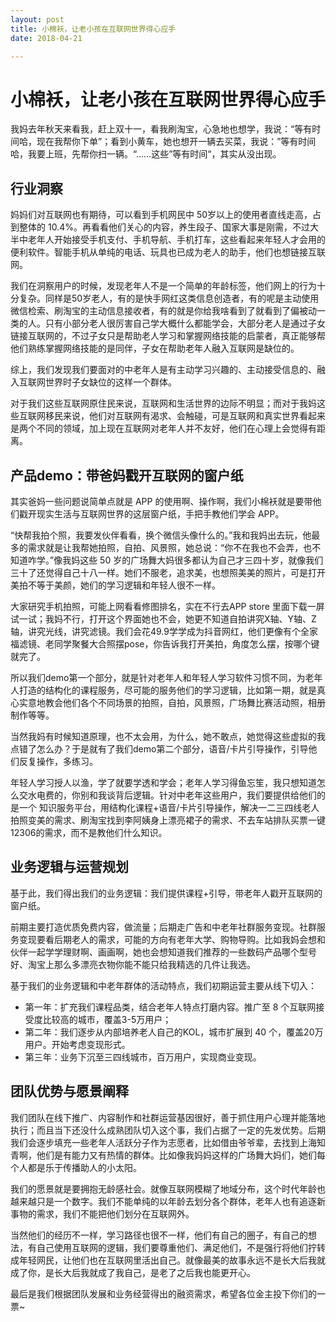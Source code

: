 ```yaml
---
layout: post
title: 小棉袄，让老小孩在互联网世界得心应手
date: 2018-04-21

---
```

# 小棉袄，让老小孩在互联网世界得心应手

我妈去年秋天来看我，赶上双十一，看我刷淘宝，心急地也想学，我说：“等有时间哈，现在我帮你下单”；看到小黄车，她也想开一辆去买菜，我说：”等有时间哈，我要上班，先帮你扫一辆。“……这些”等有时间“，其实从没出现。

## 行业洞察

妈妈们对互联网也有期待，可以看到手机网民中 50岁以上的使用者直线走高，占到整体的 10.4%。再看看他们关心的内容，养生段子、国家大事是刚需，不过大半中老年人开始接受手机支付、手机导航、手机打车，这些看起来年轻人才会用的便利软件。智能手机从单纯的电话、玩具也已成为老人的助手，他们也想链接互联网。

我们在洞察用户的时候，发现老年人不是一个简单的年龄标签，他们网上的行为十分复杂。同样是50岁老人，有的是快手网红这类信息创造者，有的呢是主动使用微信检索、刷淘宝的主动信息接收者，有的就是你给我啥看到了就看到了偏被动一类的人。只有小部分老人很厉害自己学大概什么都能学会，大部分老人是通过子女链接互联网的，不过子女只是帮助老人学习和掌握网络技能的启蒙者，真正能够帮他们熟练掌握网络技能的是同伴，子女在帮助老年人融入互联网是缺位的。

综上，我们发现我们要面对的中老年人是有主动学习兴趣的、主动接受信息的、融入互联网世界时子女缺位的这样一个群体。

对于我们这些互联网原住民来说，互联网和生活世界的边际不明显；而对于我妈这些互联网移民来说，他们对互联网有渴求、会触碰，可是互联网和真实世界看起来是两个不同的领域，加上现在互联网对老年人并不友好，他们在心理上会觉得有距离。

## 产品demo：带爸妈戳开互联网的窗户纸

其实爸妈一些问题说简单点就是 APP 的使用啊、操作啊，我们小棉袄就是要带他们戳开现实生活与互联网世界的这层窗户纸，手把手教他们学会 APP。

“快帮我拍个照，我要发伙伴看看，换个微信头像什么的。”我和我妈出去玩，他最多的需求就是让我帮她拍照，自拍、风景照，她总说：“你不在我也不会弄，也不知道咋学。”像我妈这些 50 岁的广场舞大妈很多都认为自己才三四十岁，就像我们三十了还觉得自己十八一样。她们不服老，追求美，也想照美美的照片，可是打开美拍不等于美颜，她们的学习逻辑和年轻人很不一样。

大家研究手机拍照，可能上网看看修图排名，实在不行去APP store 里面下载一屏试一试；我妈不行，打开这个界面她也不会，她更不知道自拍讲究X轴、Y轴、Z轴，讲究光线，讲究滤镜。我们会花49.9学学成为抖音网红，他们更像有个全家福滤镜、老同学聚餐大合照摆pose，你告诉我打开美拍，角度怎么摆，按哪个键就完了。

所以我们demo第一个部分，就是针对老年人和年轻人学习软件习惯不同，为老年人打造的结构化的课程服务，尽可能的服务他们的学习逻辑，比如第一期，就是真心实意地教会他们各个不同场景的拍照，自拍，风景照，广场舞比赛活动照，相册制作等等。

当然我妈有时候知道原理，也不太会用，为什么，她不敢点，她觉得这些虚拟的我点错了怎么办？于是就有了我们demo第二个部分，语音/卡片引导操作，引导他们反复操作，多练习。

年轻人学习授人以渔，学了就要学透和学会；老年人学习得鱼忘笙，我只想知道怎么交水电费的，你别和我谈背后逻辑。针对中老年这些用户，我们要提供给他们的是一个 知识服务平台，用结构化课程+语音/卡片引导操作，解决一二三四线老人拍照变美的需求、刷淘宝找到李阿姨身上漂亮裙子的需求、不去车站排队买票一键12306的需求，而不是教他们什么知识。

## 业务逻辑与运营规划

基于此，我们得出我们的业务逻辑：我们提供课程+引导，带老年人戳开互联网的窗户纸。

前期主要打造优质免费内容，做流量；后期走广告和中老年社群服务变现。社群服务变现要看后期老人的需求，可能的方向有老年大学、购物导购。比如我妈会想和伙伴一起学学理财啊、画画啊，她也会想知道我们推荐的一些数码产品哪个型号好、淘宝上那么多漂亮衣物你能不能只给我精选的几件让我选。

基于我们的业务逻辑和中老年群体的活动特点，我们初期运营主要从线下切入：

+ 第一年：扩充我们课程品类，结合老年人特点打磨内容。推广至 8 个互联网接受度比较高的城市，覆盖3-5万用户；
+ 第二年：我们逐步从内部培养老人自己的KOL，城市扩展到 40 个，覆盖20万用户。开始考虑变现形式。
+ 第三年：业务下沉至三四线城市，百万用户，实现商业变现。

## 团队优势与愿景阐释

我们团队在线下推广、内容制作和社群运营基因很好，善于抓住用户心理并能落地执行；而且当下还没什么成熟团队切入这个事，我们占据了一定的先发优势。后期我们会逐步填充一些老年人活跃分子作为志愿者，比如借由爷爷辈，去找到上海知青啊，他们是有能力又有热情的群体。比如像我妈妈这样的广场舞大妈们，她们每个人都是乐于传播助人的小太阳。

我们的愿景就是要拥抱无龄感社会。就像互联网模糊了地域分布，这个时代年龄也越来越只是一个数字。我们不能单纯的以年龄去划分各个群体，老年人也有追逐新事物的需求，我们不能把他们划分在互联网外。

当然他们的经历不一样，学习路径也很不一样，他们有自己的圈子，有自己的想法，有自己使用互联网的逻辑，我们要尊重他们、满足他们，不是强行将他们拧转成年轻网民，让他们也在互联网里活出自己。就像最美的故事永远不是长大后我就成了你，是长大后我就成了我自己，是老了之后我也能更开心。

最后是我们根据团队发展和业务经营得出的融资需求，希望各位金主投下你们的一票~







